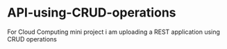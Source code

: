 # API-using-CRUD-operations
For Cloud Computing mini project i am uploading a REST application using CRUD operations
